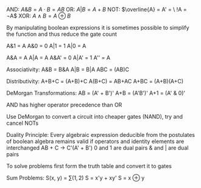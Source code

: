 AND: $A \& B = A \cdot B = AB$
OR:   $A | B = A + B$
NOT: $\overline{A} = A' = \ !A = ¬A$ 
XOR: $A \land B = A \oplus B$

By manipulating boolean expressions it is sometimes possible to simplify the function and thus reduce the gate count

A&1 = A
A&0 = 0
A|1 = 1
A|0 = A

A&A = A
A|A = A
A&A' = 0
A|A' = 1
A'' = A

Associativity:
	A&B = B&A
	A|B = B|A
	ABC = (AB)C

Distributivity:
	A+B+C = (A+B)+C
	A(B+C) = AB+AC
	A+BC = (A+B)(A+C)

DeMorgan Transformations:
	AB = (A' + B')'
	A+B = (A'B')'
	A+1 = (A' & 0)'

AND has higher operator precedence than OR

Use DeMorgan to convert a circuit into cheaper gates (NAND), try and cancel NOTs

Duality Principle:
	Every algebraic expression deducible from the postulates of boolean algebra remains valid if operators and identity elements are interchanged
	AB + C $\to$ C'(A' + B')
	0 and 1 are dual pairs
	& and | are dual pairs

To solve problems first form the truth table and convert it to gates

Sum Problems:
	S(x, y) = $\sum (1, 2)$
	S = x'y + xy'
	S = x $\oplus$ y